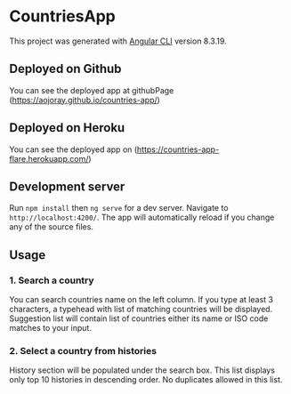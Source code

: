 # CountriesApp

This project was generated with [Angular CLI](https://github.com/angular/angular-cli) version 8.3.19.

## Deployed on Github

You can see the deployed app at githubPage (https://aojoray.github.io/countries-app/) 

## Deployed on Heroku

You can see the deployed app on (https://countries-app-flare.herokuapp.com/) 

## Development server

Run `npm install` then `ng serve` for a dev server. Navigate to `http://localhost:4200/`. The app will automatically reload if you change any of the source files.

## Usage

### 1. Search a country
You can search countries name on the left column.
If you type at least 3 characters, a typehead with list of matching countries will be displayed.
Suggestion list will contain list of countries either its name or ISO code matches to your input. 

### 2. Select a country from histories 
History section will be populated under the search box.
This list displays only top 10 histories in descending order.
No duplicates allowed in this list. 
